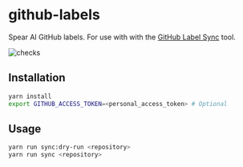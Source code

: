 # github-labels

Spear AI GitHub labels. For use with with the [GitHub Label Sync](https://github.com/Financial-Times/github-label-sync#label-config-file) tool.

![checks](https://github.com/spear-ai/github-labels/actions/workflows/actions.yml/badge.svg)

## Installation

```sh
yarn install
export GITHUB_ACCESS_TOKEN=<personal_access_token> # Optional
```

## Usage

```sh
yarn run sync:dry-run <repository>
yarn run sync <repository>
```